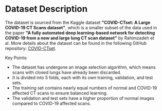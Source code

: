 # Dataset Description

The dataset is sourced from the Kaggle dataset **"COVID-CTset: A Large COVID-19 CT Scans dataset"**, which is a smaller subset of the data used in the paper **"A fully automated deep learning-based network for detecting COVID-19 from a new and large lung CT scan dataset"** by Rahimzadeh et al. More details about the dataset can be found in the following GitHub repository: [COVID-CTset](https://github.com/mr7495/COVID-CTset).

Key Points:
- The dataset has undergone an image selection algorithm, which means scans with closed lungs have already been discarded.
- It is divided into 5 folds, each with its own training, validation, and test sets.
- The training set contains nearly equal numbers of normal and COVID-19 affected CT scans to ensure balanced learning.
- The validation and test sets have a higher proportion of normal images compared to COVID-19 affected scans.

